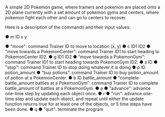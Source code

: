 A simple 2D Pokemon game, where trainers and pokemon are placed onto a 2D plane currently with a set 
amount of pokemon gyms and centers, where pokemon fight each other and can go to centers to recover.

Here is a description of the commands and their input values:

● m ID x y

● "move": command Trainer ID to move to location (x, y)
● c ID1 ID2
● "move towards a PokemonCenter”: command Trainer ID1 to start heading to
PokemonCenter ID2.
● g ID1 ID2
● “move towards a PokemonGym”: command Trainer ID1 to start heading towards
PokemonGym ID2.
● s ID
● "stop": command Trainer ID to stop doing whatever it is doing
● p ID potion_amount
● “buy potions”: command Trainer ID to buy potion_amount of potion at a
PokemonCenter.
● b ID battle_amount
● “complete battle_amount battles at a PokemonGym”: command Trainer ID to
complete battle_amount of battles at a PokemonGym.
● a
● "advance": advance one-time step by updating each object once.
● r
● "run": advance one-time step and update each object, and repeat until either the
update function returns true for at least one of the objects, or 5 time steps have
been done.
● q
● "quit": terminate the program
